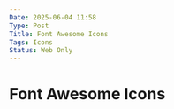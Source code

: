 ```yaml
---
Date: 2025-06-04 11:58
Type: Post
Title: Font Awesome Icons
Tags: Icons
Status: Web Only
---
```


# Font Awesome Icons

<i class="fa-solid fa-bookmark"></i>

<i class="fa-solid fa-link"></i>

<i class="fa-solid fa-file-pen"></i>

<i class="fa-solid fa-clock"></i>

<i class="fa-solid fa-film"></i>

<i class="fa-solid fa-video"></i>

<i class="fa-solid fa-camera"></i>

<i class="fa-solid fa-file-video"></i>

<i class="fa-solid fa-tv"></i>

<i class="fa-solid fa-headphones"></i>

<i class="fa-solid fa-music"></i>

<i class="fa-solid fa-podcast"></i>

<i class="fa-solid fa-image"></i>

<i class="fa-solid fa-heart"></i>

<i class="fa-solid fa-star"></i>

<i class="fa-solid fa-tag"></i>

<i class="fa-solid fa-tags"></i>

<i class="fa-solid fa-hashtag"></i>

<i class="fa-solid fa-signs-post"></i>

<i class="fa-solid fa-note-sticky"></i>

<i class="fa-solid fa-pen"></i>
